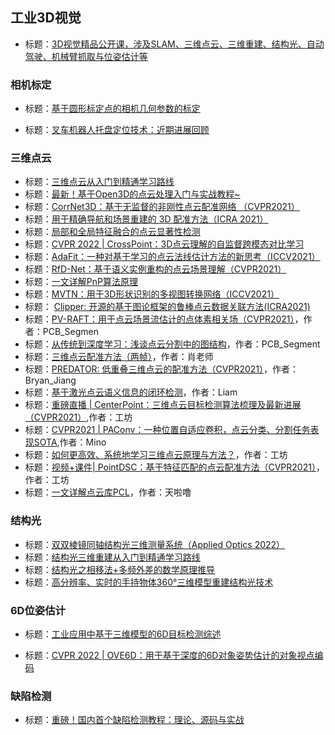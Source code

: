 ## 工业3D视觉

- 标题：[3D视觉精品公开课，涉及SLAM、三维点云、三维重建、结构光、自动驾驶、机械臂抓取与位姿估计等](https://mp.weixin.qq.com/s/HcQihY4dkVFCgXIkopXC1Q)

### 相机标定

- 标题：[基于圆形标定点的相机几何参数的标定](###)

- 标题：[叉车机器人托盘定位技术：近期进展回顾](###)

### 三维点云

- 标题：[三维点云从入门到精通学习路线](https://mp.weixin.qq.com/s/CMD9Va_WAAvTQQEmpibg7w)
- 标题：[最新！基于Open3D的点云处理入门与实战教程~](https://mp.weixin.qq.com/s/8CxGt2WWAnmY9kpeRcDQ2w)
- 标题：[CorrNet3D：基于无监督的非刚性点云配准网络 （CVPR2021）](https://mp.weixin.qq.com/s/L8Y04SusiKRnYD70mdedAA)
- 标题：[用于精确导航和场景重建的 3D 配准方法（ICRA 2021）](https://mp.weixin.qq.com/s/-uqlFZYZre9Ek0nD_DHL1Q)
- 标题：[局部和全局特征融合的点云显著性检测](###)
- 标题：[CVPR 2022 | CrossPoint：3D点云理解的自监督跨模态对比学习](###)
- 标题：[AdaFit：一种对基于学习的点云法线估计方法的新思考（ICCV2021）](###)
- 标题：[RfD-Net：基于语义实例重构的点云场景理解（CVPR2021）](###)
- 标题：[一文详解PnP算法原理](https://mp.weixin.qq.com/s/tRXNukiLG5OfC5uhxVVZ3g)
- 标题：[MVTN：用于3D形状识别的多视图转换网络（ICCV2021）](###)
- 标题：  [Clipper: 开源的基于图论框架的鲁棒点云数据关联方法(ICRA2021)](https://mp.weixin.qq.com/s/oxNIcI-tQ3aCp5kcd3d7jA)  
- 标题：[PV-RAFT：用于点云场景流估计的点体素相关场（CVPR2021）](https://mp.weixin.qq.com/s/1TlbtrACKSp78Tu6SDh0uQ)，作者：PCB_Segmen
- 标题：[从传统到深度学习：浅谈点云分割中的图结构](https://mp.weixin.qq.com/s/Md4e_DxrGkF7jLF6OP6Vmg)，作者：PCB_Segment
- 标题：[三维点云配准方法（两帧）](https://mp.weixin.qq.com/s/77aeoiwelKr2WIPZ_5iJ2g)，作者：肖老师
- 标题：[PREDATOR: 低重叠三维点云的配准方法（CVPR2021）](https://mp.weixin.qq.com/s/peEfWqbY3-XVWzucO4qQiA)，作者：Bryan_Jiang
- 标题：[基于激光点云语义信息的闭环检测](https://mp.weixin.qq.com/s/naHFS6L2mBnro9p91sVeUA)，作者：Liam
- 标题：[重磅直播 | CenterPoint：三维点云目标检测算法梳理及最新进展（CVPR2021）](https://mp.weixin.qq.com/s/5M5w6nNP4YeFIYP7keVjmg),作者：工坊
- 标题：[CVPR2021 | PAConv：一种位置自适应卷积，点云分类、分割任务表现SOTA](https://mp.weixin.qq.com/s/uTGgjc9lTOJW_MzvXVy-Jw),作者：Mino
- 标题：[如何更高效、系统地学习三维点云原理与方法？](https://mp.weixin.qq.com/s/lmbOT6km5WYDu1G--NxfXA)，作者：工坊
- 标题：[视频+课件| PointDSC：基于特征匹配的点云配准方法（CVPR2021）](https://mp.weixin.qq.com/s/CHj6fxQSQTVoDIs4VxY6ag)，作者：工坊
- 标题：[一文详解点云库PCL](https://mp.weixin.qq.com/s/DrSgeQFmnwemRhL8XMTnFw)，作者：天啦噜

### 结构光

- 标题：[双双棱镜同轴结构光三维测量系统（Applied Optics 2022）](###)
- 标题：[结构光三维重建从入门到精通学习路线](https://mp.weixin.qq.com/s/QlzbsuH-RrrBlX3rep1SdA)
- 标题：[结构光之相移法+多频外差的数学原理推导](https://mp.weixin.qq.com/s/J8-W8t7V-cPBbc86TiPa9w)
- 标题：[高分辨率、实时的手持物体360°三维模型重建结构光技术](###)



### 6D位姿估计

- 标题：[工业应用中基于三维模型的6D目标检测综述](###)

- 标题：[CVPR 2022 | OVE6D：用于基于深度的6D对象姿势估计的对象视点编码](###)



### 缺陷检测

- 标题：[重磅！国内首个缺陷检测教程：理论、源码与实战](https://mp.weixin.qq.com/s/21DfyiHDQ6zY9IlkT5Z8QA)